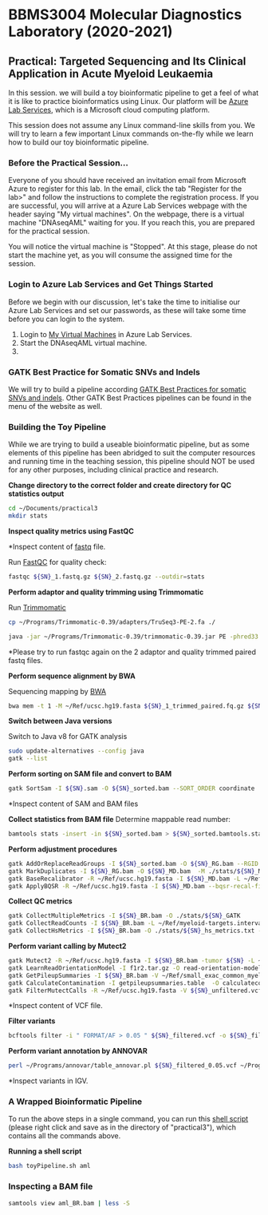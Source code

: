# BBMS3004 Molecular Diagnostics Laboratory (2020-2021)
## Practical: Targeted Sequencing and Its Clinical Application in Acute Myeloid Leukaemia

In this session. we will build a toy bioinformatic pipeline to get a feel of what it is like to practice bioinformatics using Linux. Our platform will be [Azure Lab Services](https://labs.azure.com/), which is a Microsoft cloud computing platform.

This session does not assume any Linux command-line skills from you. We will try to learn a few important Linux commands on-the-fly while we learn how to build our toy bioinformatic pipeline.

### Before the Practical Session...

Everyone of you should have received an invitation email from Microsoft Azure to register for this lab. In the email, click the tab "Register for the lab>" and follow the instructions to complete the registration process. If you are successful, you will arrive at a Azure Lab Services webpage with the header saying "My virtual machines". On the webpage, there is a virtual machine "DNAseqAML" waiting for you. If you reach this, you are prepared for the practical session.

You will notice the virtual machine is "Stopped". At this stage, please do not start the machine yet, as you will consume the assigned time for the session.

### Login to Azure Lab Services and Get Things Started

Before we begin with our discussion, let's take the time to initialise our Azure Lab Services and set our passwords, as these will take some time before you can login to the system.

1. Login to [My Virtual Machines](https://labs.azure.com/virtualmachines) in Azure Lab Services.
2. Start the DNAseqAML virtual machine.
3. 

### GATK Best Practice for Somatic SNVs and Indels

We will try to build a pipeline according [GATK Best Practices for somatic SNVs and indels](https://software.broadinstitute.org/gatk/best-practices/workflow?id=11146). Other GATK Best Practices pipelines can be found in the menu of the website as well.

### Building the Toy Pipeline

While we are trying to build a useable bioinformatic pipeline, but as some elements of this pipeline has been abridged to suit the computer resources and running time in the teaching session, this pipeline should NOT be used for any other purposes, including clinical practice and research.


**Change directory to the correct folder and create directory for QC statistics output**
```bash
cd ~/Documents/practical3
mkdir stats
```

**Inspect quality metrics using FastQC**

*Inspect content of [fastq](https://en.wikipedia.org/wiki/FASTQ_format) file.

Run [FastQC](https://www.bioinformatics.babraham.ac.uk/projects/fastqc/) for quality check:

```bash
fastqc ${SN}_1.fastq.gz ${SN}_2.fastq.gz --outdir=stats
```

**Perform adaptor and quality trimming using Trimmomatic**

Run [Trimmomatic](http://www.usadellab.org/cms/uploads/supplementary/Trimmomatic/TrimmomaticManual_V0.32.pdf)

```bash
cp ~/Programs/Trimmomatic-0.39/adapters/TruSeq3-PE-2.fa ./

java -jar ~/Programs/Trimmomatic-0.39/trimmomatic-0.39.jar PE -phred33 ${SN}_1.fastq.gz ${SN}_2.fastq.gz ${SN}_1_trimmed_paired.fq.gz ${SN}_1_trimmed_unpaired.fq.gz ${SN}_2_trimmed_paired.fq.gz ${SN}_2_trimmed_unpaired.fq.gz ILLUMINACLIP:TruSeq3-PE-2.fa:2:30:10 LEADING:10 TRAILING:10 SLIDINGWINDOW:4:15 MINLEN:40
```
*Please try to run fastqc again on the 2 adaptor and quality trimmed paired fastq files.

**Perform sequence alignment by BWA**

Sequencing mapping by [BWA](http://bio-bwa.sourceforge.net/)

```bash
bwa mem -t 1 -M ~/Ref/ucsc.hg19.fasta ${SN}_1_trimmed_paired.fq.gz ${SN}_2_trimmed_paired.fq.gz > ${SN}.sam
```

**Switch between Java versions**

Switch to Java v8 for GATK analysis
```bash
sudo update-alternatives --config java
gatk --list
```

**Perform sorting on SAM file and convert to BAM**
```bash
gatk SortSam -I ${SN}.sam -O ${SN}_sorted.bam --SORT_ORDER coordinate
```
*Inspect content of SAM and BAM files

**Collect statistics from BAM file**
Determine mappable read number:
```bash
bamtools stats -insert -in ${SN}_sorted.bam > ${SN}_sorted.bamtools.stats
```

**Perform adjustment procedures**
```bash
gatk AddOrReplaceReadGroups -I ${SN}_sorted.bam -O ${SN}_RG.bam --RGID SPACE --RGLB panel --RGPL ILLUMINA --RGPU unit1 --RGSM ${SN}
gatk MarkDuplicates -I ${SN}_RG.bam -O ${SN}_MD.bam  -M ./stats/${SN}_MD.stats --CREATE_INDEX true
gatk BaseRecalibrator -R ~/Ref/ucsc.hg19.fasta -I ${SN}_MD.bam -L ~/Ref/myeloid-targets.interval_list -ip 50 --known-sites ~/Ref/dbsnp_138.hg19.vcf --known-sites ~/Ref/Mills_and_1000G_gold_standard.indels.hg19.vcf -O ${SN}_recal_data.table
gatk ApplyBQSR -R ~/Ref/ucsc.hg19.fasta -I ${SN}_MD.bam --bqsr-recal-file ${SN}_recal_data.table -O ${SN}_BR.bam
```

**Collect QC metrics**
```bash
gatk CollectMultipleMetrics -I ${SN}_BR.bam -O ./stats/${SN}_GATK
gatk CollectReadCounts -I ${SN}_BR.bam -L ~/Ref/myeloid-targets.interval_list --interval-merging-rule OVERLAPPING_ONLY --format TSV -O ./stats/${SN}.counts.tsv
gatk CollectHsMetrics -I ${SN}_BR.bam -O ./stats/${SN}_hs_metrics.txt -R ~/Ref/ucsc.hg19.fasta -BI ~/Ref/myeloid-probe-coords.interval_list -TI ~/Ref/myeloid-targets.interval_list
```

**Perform variant calling by Mutect2**
```bash
gatk Mutect2 -R ~/Ref/ucsc.hg19.fasta -I ${SN}_BR.bam -tumor ${SN} -L ~/Ref/myeloid-targets.interval_list  -germline-resource ~/Ref/af-only-gnomad.myeloid.bedtools.vcf.gz --f1r2-tar-gz f1r2.tar.gz -O ${SN}_unfiltered.vcf
gatk LearnReadOrientationModel -I f1r2.tar.gz -O read-orientation-model.tar.gz
gatk GetPileupSummaries -I ${SN}_BR.bam -V ~/Ref/small_exac_common_myeloid.vcf.gz -L ~/Ref/small_exac_common_myeloid.vcf.gz  -O getpileupsummaries.table
gatk CalculateContamination -I getpileupsummaries.table  -O calculatecontamination.table
gatk FilterMutectCalls -R ~/Ref/ucsc.hg19.fasta -V ${SN}_unfiltered.vcf --contamination-table calculatecontamination.table --ob-priors read-orientation-model.tar.gz -O ${SN}_filtered.vcf
```
*Inspect content of VCF file.

**Filter variants**
```bash 
bcftools filter -i " FORMAT/AF > 0.05 " ${SN}_filtered.vcf -o ${SN}_filtered_0.05.vcf
```

**Perform variant annotation by ANNOVAR**
```bash
perl ~/Programs/annovar/table_annovar.pl ${SN}_filtered_0.05.vcf ~/Programs/annovar/humandb/ -buildver hg19 -out ${SN}_filtered_annotate -remove -protocol refGene,cosmic86,clinvar_20170905,exac03nontcga,gnomad_exome -operation g,f,f,f,f -nastring . -vcfinput
```
*Inspect variants in IGV.

### A Wrapped Bioinformatic Pipeline

To run the above steps in a single command, you can run this [shell script](https://github.com/QMH-HAEM/clinical-bioinformatics-3/raw/master/toyPipeline.sh) (please right click and save as in the directory of "practical3"), which contains all the commands above.

**Running a shell script**
```bash
bash toyPipeline.sh aml
```

### Inspecting a BAM file
```bash
samtools view aml_BR.bam | less -S
```

